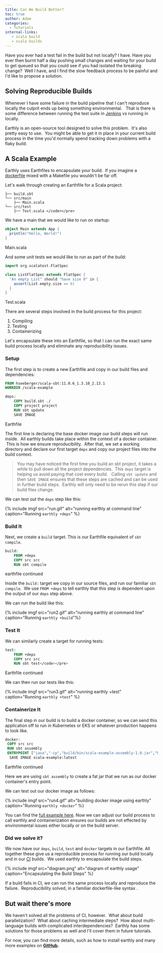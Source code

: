 ```yaml
---
title: Can We Build Better?
toc: true
author: Adam
categories:
  - Tutorials
internal-links:
   - scala build
   - scala builds
---
```


Have you ever had a test fail in the build but not locally? I have. Have you ever then burnt half a day pushing small changes and waiting for your build to get queued so that you could see if you had isolated the breaking change? &nbsp;Well I have, and I find the slow feedback process to be painful and I'd like to propose a solution.

## Solving Reproducible Builds

Whenever I have some failure in the build pipeline that I can't reproduce locally the culprit ends up being something environmental. &nbsp; That is there is some difference between running the test suite in [Jenkins](/blog/slow-performance-in-jenkins) vs running in locally.

Earthly is an open-source tool designed to solve this problem. &nbsp;It's also pretty easy to use. &nbsp;You might be able to get it in place in your current build process in the time you'd normally spend tracking down problems with a flaky build.

## A Scala Example

Earthly uses Earthfiles to encapsulate your build. &nbsp;If you imagine a [dockerfile](/blog/compiling-containers-dockerfiles-llvm-and-buildkit) mixed with a Makefile you wouldn't be far off. &nbsp;

Let's walk through creating an Earthfile for a Scala project:

```
├── build.sbt 
└── src/main
    ├── Main.scala
└── src/test
    ├── Test.scala </code></pre>
```

We have a main that we would like to run on startup:

``` scala
object Main extends App {
  println("Hello, World!")
}
```

<figcaption>Main.scala</figcaption>

And some unit tests we would like to run as part of the build:

``` scala
import org.scalatest.FlatSpec

class ListFlatSpec extends FlatSpec {
  "An empty List" should "have size 0" in {
    assert(List.empty.size == 0)
  }
}
```

<figcaption>Test.scala</figcaption>

There are several steps involved in the build process for this project:

1. Compiling
1. Testing
1. Containerizing

Let's encapsulate these into an Earthfile, so that I can run the exact same build process locally and eliminate any reproducibility issues.

### Setup

The first step is to create a new Earthfile and copy in our build files and dependencies: &nbsp;

``` dockerfile
FROM hseeberger/scala-sbt:11.0.6_1.3.10_2.13.1
WORKDIR /scala-example

deps:
    COPY build.sbt ./
    COPY project project
    RUN sbt update
    SAVE IMAGE
```

<figcaption>Earthfile</figcaption>

The first line is declaring the base docker image our build steps will run inside. &nbsp;All earthly builds take place within the context of a docker container. &nbsp;This is how we ensure reproducibility. &nbsp;After that, we set a working directory and declare our first target `deps` and copy our project files into the build context.

> You may have noticed the first time you build an sbt project, it takes a while to pull down all the project dependencies. &nbsp;This `deps` target is helping us avoid paying that cost every build. &nbsp; Calling `sbt update` and then `SAVE IMAGE` ensures that these steps are cached and can be used in further build steps. &nbsp;Earthly will only need to be rerun this step if our build files change.

We can test out the `deps` step like this:

{% include imgf src="run.gif" alt="running earthly at command line" caption="Running `earthly +deps`" %}

### Build It

Next, we create a `build` target. This is our Earthfile equivalent of `sbt compile`.

``` dockerfile
build:
    FROM +deps
    COPY src src
    RUN sbt compile
```

<figcaption>earthfile continued</figcaption>

Inside the `build:` target we copy in our source files, and run our familiar `sbt compile`. &nbsp;We use `FROM +deps` to tell earthly that this step is dependent upon the output of our `deps` step above.

We can run the build like this:

{% include imgf src="run2.gif" alt="running earthly at command line" caption="Running `earthly +build`"%}

### Test It

We can similarly create a target for running tests:

``` dockerfile
test:
    FROM +deps
    COPY src src
    RUN sbt test</code></pre>
```

<figcaption>Earthfile continued</figcaption>

We can then run our tests like this:

{% include imgf src="run3.gif" alt="running earthly +test" caption="Running `earthly +test`" %}

### Containerize It

The final step in our build is to build a docker container, so we can send this application off to run in Kubernetes or EKS or whatever production happens to look like.

``` dockerfile
docker:
 COPY src src
 RUN sbt assembly
 ENTRYPOINT ["java","-cp","build/bin/scala-example-assembly-1.0.jar","Main"]
  SAVE IMAGE scala-example:latest
```

<figcaption>Earthfile continued</figcaption>

Here we are using `sbt assembly` to create a fat jar that we run as our docker container's entry point.

We can test out our docker image as follows:

{% include imgf src="run4.gif" alt="building docker image using earthly" caption="Running `earthly +docker`" %}

You can find the [full example here](https://github.com/earthly/earthly-example-scala/blob/simple/simple/earthfile). Now we can adjust our build process to call earthly and containerization ensures our builds are not effected by environmental issues either locally or on the build server. &nbsp;

### Did we solve it?

We now have our `deps`, `build`, `test` and `docker` targets in our Earthfile. All together these give us a reproducible process for running our build locally and in our [CI](/blog/continuous-integration)  builds. &nbsp;We used earthly to encapsulate the build steps.

{% include imgf src="diagram.png" alt="diagram of earthly usage" caption="Encapsulating the Build Steps" %}

If a build fails in CI, we can run the same process locally and reproduce the failure. &nbsp;Reproducibility solved, in a familiar dockerfile-like syntax .

## But wait there's more

We haven't solved all the problems of CI, however. &nbsp;What about build parallelization? &nbsp;What about caching intermediate steps? &nbsp;How about multi-language builds with complicated interdependencies? &nbsp;Earthly has some solutions for those problems as well and I'll cover them in future tutorials. &nbsp;

For now, you can find more details, such as how to install earthly and many more examples on **[GitHub](https://github.com/earthly/earthly/blob/master/README.md). &nbsp;**
